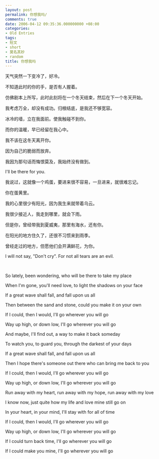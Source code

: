 ```yaml
---
layout: post
permalink: 你想我吗/
comments: true
date: 2006-04-12 09:35:36.000000000 +08:00
categories:
- Old Entries
tags:
- 短文
- short
- 莫名其妙
- random
title: 你想我吗
---
```


天气突然一下变冷了，好冷。

不知道此时的你的手，是否有人握着。

仿佛剧本上所写，此时此刻将在一个冬天结束，然后在下一个冬天开始。

我考虑万全，却没有成功。归根结底，是我还不够宽容。

冰冷的墙，立在我面前。使我触碰不到你。

而你的温暖，早已经留在我心中。

我不该在这冬天离开你。

因为自己的脆弱而放弃。

我因为那句话而悔恨莫及，我始终没有做到。

I'll be there for you.

我说过，这就像一个鸡蛋，要进来很不容易，一旦进来，就很难忘记。

你在蛋黄里。

我的心里很少有阳光，因为我生来就带着乌云。

我很少接近人，我走到哪里，就会下雨。

但是你，曾经带我到夏威夷，那里有海水，还有你。

在阳光的地方住久了，还很不习惯来到雨季。

曾经走过的地方，但愿他们会开满鲜花，为你。

I will not say, "Don't cry". For not all tears are an evil.

<!--excerpt-->  
&nbsp;

So lately, been wondering, who will be there to take my place

When I'm gone, you'll need love, to light the shadows on your face

If a great wave shall fall, and fall upon us all

Then between the sand and stone, could you make it on your own

If I could, then I would, I'll go wherever you will go

Way up high, or down low, I'll go wherever you will go

And maybe, I'll find out, a way to make it back someday

To watch you, to guard you, through the darkest of your days

If a great wave shall fall, and fall upon us all

Then I hope there's someone out there who can bring me back to you

If I could, then I would, I'll go wherever you will go

Way up high, or down low, I'll go wherever you will go

Run away with my heart, run away with my hope, run away with my love

I know now, just quite how my life and love mine still go on

In your heart, in your mind, I'll stay with for all of time

If I could, then I would, I'll go wherever you will go

Way up high, or down low, I'll go wherever you will go

If I could turn back time, I'll go wherever you will go

If I could make you mine, I'll go wherever you will go
